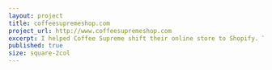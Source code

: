 ```yaml
---
layout: project
title: coffeesupremeshop.com
project_url: http://www.coffeesupremeshop.com
excerpt: I helped Coffee Supreme shift their online store to Shopify. Their new website has a tool to help you discover the best coffee for you.
published: true
size: square-2col
---
```


<script type="application/json" class="data">
{
	"noun": "Designer",
	"images": [{
		"src": "/assets/img/coffeesupremeshop.com/landscape-3col.jpg",
		"size": "landscape-3col"
	},{
		"src": "/assets/img/coffeesupremeshop.com/landscape-4col.jpg",
		"size": "landscape-4col"
	},{
		"src": "/assets/img/coffeesupremeshop.com/portrait-2col.jpg",
		"size": "portrait-2col"
	},{
		"src": "/assets/img/coffeesupremeshop.com/portrait-3col.jpg",
		"size": "portrait-3col"
	},{
		"src": "/assets/img/coffeesupremeshop.com/square-1col.jpg",
		"size": "square-1col"
	},{
		"src": "/assets/img/coffeesupremeshop.com/square-2col.jpg",
		"size": "square-2col"
	},{
		"src": "/assets/img/coffeesupremeshop.com/square-3col.jpg",
		"size": "square-3col"
	}]
}
</script>